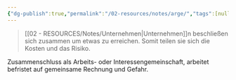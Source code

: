```yaml
---
{"dg-publish":true,"permalink":"/02-resources/notes/arge/","tags":[null],"noteIcon":"","updated":"2025-08-26T16:35:01.000+02:00"}
---
```


>[[02 - RESOURCES/Notes/Unternehmen\|Unternehmen]]n beschließen sich zusammen um etwas zu erreichen. Somit teilen sie sich die Kosten und das Risiko.

Zusammenschluss als Arbeits- oder Interessengemeinschaft, arbeitet befristet auf gemeinsame Rechnung und Gefahr.